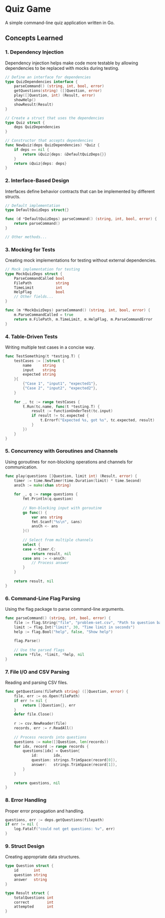 # Quiz Game

A simple command-line quiz application written in Go.

## Concepts Learned

### 1. Dependency Injection

Dependency injection helps make code more testable by allowing dependencies to be replaced with mocks during testing.

```go
// Define an interface for dependencies
type QuizDependencies interface {
    parseCommand() (string, int, bool, error)
    getQuestions(string) ([]Question, error)
    play([]Question, int) (Result, error)
    showHelp()
    showResult(Result)
}

// Create a struct that uses the dependencies
type Quiz struct {
    deps QuizDependencies
}

// Constructor that accepts dependencies
func NewQuiz(deps QuizDependencies) *Quiz {
    if deps == nil {
        return &Quiz{deps: &DefaultQuizDeps{}}
    }
    return &Quiz{deps: deps}
}
```

### 2. Interface-Based Design

Interfaces define behavior contracts that can be implemented by different structs.

```go
// Default implementation
type DefaultQuizDeps struct{}

func (d *DefaultQuizDeps) parseCommand() (string, int, bool, error) {
    return parseCommand()
}

// Other methods...
```

### 3. Mocking for Tests

Creating mock implementations for testing without external dependencies.

```go
// Mock implementation for testing
type MockQuizDeps struct {
    ParseCommandCalled bool
    FilePath           string
    TimeLimit          int
    HelpFlag           bool
    // Other fields...
}

func (m *MockQuizDeps) parseCommand() (string, int, bool, error) {
    m.ParseCommandCalled = true
    return m.FilePath, m.TimeLimit, m.HelpFlag, m.ParseCommandError
}
```

### 4. Table-Driven Tests

Writing multiple test cases in a concise way.

```go
func TestSomething(t *testing.T) {
    testCases := []struct {
        name     string
        input    string
        expected string
    }{
        {"Case 1", "input1", "expected1"},
        {"Case 2", "input2", "expected2"},
    }
    
    for _, tc := range testCases {
        t.Run(tc.name, func(t *testing.T) {
            result := functionUnderTest(tc.input)
            if result != tc.expected {
                t.Errorf("Expected %s, got %s", tc.expected, result)
            }
        })
    }
}
```

### 5. Concurrency with Goroutines and Channels

Using goroutines for non-blocking operations and channels for communication.

```go
func play(questions []Question, limit int) (Result, error) {
    timer := time.NewTimer(time.Duration(limit) * time.Second)
    ansCh := make(chan string)
    
    for _, q := range questions {
        fmt.Println(q.question)
        
        // Non-blocking input with goroutine
        go func() {
            var ans string
            fmt.Scanf("%s\n", &ans)
            ansCh <- ans
        }()
        
        // Select from multiple channels
        select {
        case <-timer.C:
            return result, nil
        case ans := <-ansCh:
            // Process answer
        }
    }
    
    return result, nil
}
```

### 6. Command-Line Flag Parsing

Using the flag package to parse command-line arguments.

```go
func parseCommand() (string, int, bool, error) {
    file := flag.String("file", "problem-set.csv", "Path to question bank")
    limit := flag.Int("limit", 30, "Time limit in seconds")
    help := flag.Bool("help", false, "Show help")
    
    flag.Parse()
    
    // Use the parsed flags
    return *file, *limit, *help, nil
}
```

### 7. File I/O and CSV Parsing

Reading and parsing CSV files.

```go
func getQuestions(filePath string) ([]Question, error) {
    file, err := os.Open(filePath)
    if err != nil {
        return []Question{}, err
    }
    defer file.Close()
    
    r := csv.NewReader(file)
    records, err := r.ReadAll()
    
    // Process records into questions
    questions := make([]Question, len(records))
    for idx, record := range records {
        questions[idx] = Question{
            id:       idx,
            question: strings.TrimSpace(record[0]),
            answer:   strings.TrimSpace(record[1]),
        }
    }
    
    return questions, nil
}
```

### 8. Error Handling

Proper error propagation and handling.

```go
questions, err := deps.getQuestions(filepath)
if err != nil {
    log.Fatalf("could not get questions: %v", err)
}
```

### 9. Struct Design

Creating appropriate data structures.

```go
type Question struct {
    id       int
    question string
    answer   string
}

type Result struct {
    totalQuestions int
    correct        int
    attempted      int
}
```
